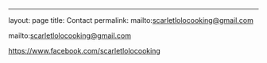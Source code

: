 ---
layout: page
title: Contact
permalink: mailto:scarletlolocooking@gmail.com


mailto:scarletlolocooking@gmail.com


https://www.facebook.com/scarletlolocooking
